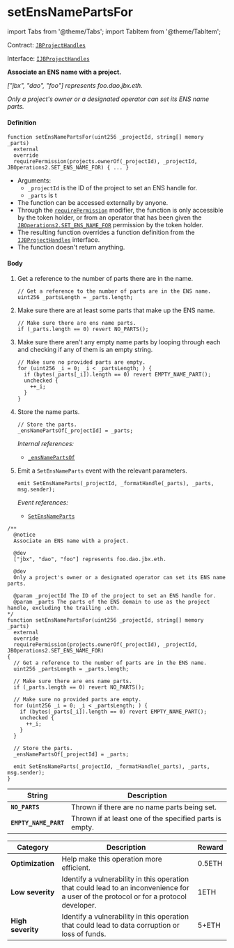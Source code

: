 # setEnsNamePartsFor

import Tabs from '@theme/Tabs';
import TabItem from '@theme/TabItem';

Contract: [`JBProjectHandles`](/dev/deprecated/v2/contracts/or-utilities/jbprojecthandles/README.md)​‌

Interface: [`IJBProjectHandles`](/dev/deprecated/v2/interfaces/ijbprojecthandles.md)

<Tabs>
<TabItem value="Step by step" label="Step by step">

**Associate an ENS name with a project.**

_["jbx", "dao", "foo"] represents foo.dao.jbx.eth._

_Only a project's owner or a designated operator can set its ENS name parts._

#### Definition

```
function setEnsNamePartsFor(uint256 _projectId, string[] memory _parts)
  external
  override
  requirePermission(projects.ownerOf(_projectId), _projectId, JBOperations2.SET_ENS_NAME_FOR) { ... }
```

* Arguments:
  * `_projectId` is the ID of the project to set an ENS handle for.
  * `_parts` is t
* The function can be accessed externally by anyone.
* Through the [`requirePermission`](/dev/deprecated/v2/contracts/or-abstract/jboperatable/modifiers/requirepermission.md) modifier, the function is only accessible by the token holder, or from an operator that has been given the [`JBOperations2.SET_ENS_NAME_FOR`](/dev/deprecated/v2/libraries/jboperations2.md) permission by the token holder.
* The resulting function overrides a function definition from the [`IJBProjectHandles`](/dev/deprecated/v2/interfaces/ijbprojecthandles.md) interface.
* The function doesn't return anything.

#### Body

1.  Get a reference to the number of parts there are in the name.

    ```
    // Get a reference to the number of parts are in the ENS name.
    uint256 _partsLength = _parts.length;
    ```

2.  Make sure there are at least some parts that make up the ENS name.

    ```
    // Make sure there are ens name parts.
    if (_parts.length == 0) revert NO_PARTS();
    ```

3.  Make sure there aren't any empty name parts by looping through each and checking if any of them is an empty string.

    ```
    // Make sure no provided parts are empty.
    for (uint256 _i = 0; _i < _partsLength; ) {
      if (bytes(_parts[_i]).length == 0) revert EMPTY_NAME_PART();
      unchecked {
        ++_i;
      }
    }
    ```

4.  Store the name parts.

    ```
    // Store the parts.
    _ensNamePartsOf[_projectId] = _parts;
    ```

    _Internal references:_

    * [`_ensNamePartsOf`](/dev/deprecated/v2/contracts/or-utilities/jbprojecthandles/properties/-_ensnamepartsof.md)

3.  Emit a `SetEnsNameParts` event with the relevant parameters.

    ```
    emit SetEnsNameParts(_projectId, _formatHandle(_parts), _parts, msg.sender);
    ```

    _Event references:_

    * [`SetEnsNameParts`](/dev/deprecated/v2/contracts/or-utilities/jbprojecthandles/events/setensnameparts.md)


</TabItem>

<TabItem value="Code" label="Code">

```
/**
  @notice
  Associate an ENS name with a project.

  @dev
  ["jbx", "dao", "foo"] represents foo.dao.jbx.eth.

  @dev
  Only a project's owner or a designated operator can set its ENS name parts.

  @param _projectId The ID of the project to set an ENS handle for.
  @param _parts The parts of the ENS domain to use as the project handle, excluding the trailing .eth.
*/
function setEnsNamePartsFor(uint256 _projectId, string[] memory _parts)
  external
  override
  requirePermission(projects.ownerOf(_projectId), _projectId, JBOperations2.SET_ENS_NAME_FOR)
{
  // Get a reference to the number of parts are in the ENS name.
  uint256 _partsLength = _parts.length;

  // Make sure there are ens name parts.
  if (_parts.length == 0) revert NO_PARTS();

  // Make sure no provided parts are empty.
  for (uint256 _i = 0; _i < _partsLength; ) {
    if (bytes(_parts[_i]).length == 0) revert EMPTY_NAME_PART();
    unchecked {
      ++_i;
    }
  }

  // Store the parts.
  _ensNamePartsOf[_projectId] = _parts;

  emit SetEnsNameParts(_projectId, _formatHandle(_parts), _parts, msg.sender);
}
```

</TabItem>

<TabItem value="Errors" label="Errors">

| String                       | Description                                             |
| ---------------------------- | ------------------------------------------------------- |
| **`NO_PARTS`** | Thrown if there are no name parts being set. |
| **`EMPTY_NAME_PART`** | Thrown if at least one of the specified parts is empty. |

</TabItem>

<TabItem value="Bug bounty" label="Bug bounty">

| Category          | Description                                                                                                                            | Reward |
| ----------------- | -------------------------------------------------------------------------------------------------------------------------------------- | ------ |
| **Optimization**  | Help make this operation more efficient.                                                                                               | 0.5ETH |
| **Low severity**  | Identify a vulnerability in this operation that could lead to an inconvenience for a user of the protocol or for a protocol developer. | 1ETH   |
| **High severity** | Identify a vulnerability in this operation that could lead to data corruption or loss of funds.                                        | 5+ETH  |

</TabItem>
</Tabs>
